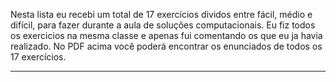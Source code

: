 Nesta lista eu recebi um total de 17 exercícios dividos entre fácil, médio e difícil, para fazer durante a aula de soluções computacionais.
Eu fiz todos os exercicios na mesma classe e apenas fui comentando os que eu ja havia realizado.
No PDF acima você poderá encontrar os enunciados de todos os 17 exercícios.

<hr>
